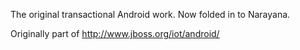 The original transactional Android work. Now folded in to Narayana.

Originally part of http://www.jboss.org/iot/android/
